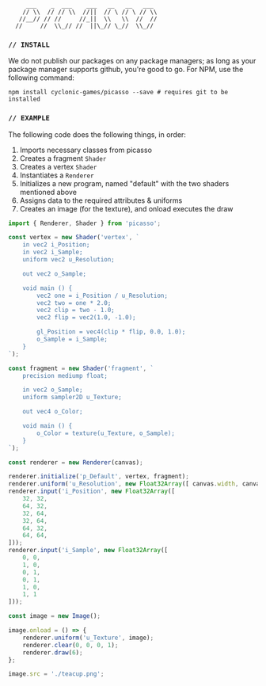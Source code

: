 ```  
     ___    _  ___    ___   __   __   ___
    // \\  // // \\  //||  // \ // \ // \\
   //__// // //     //_||  \\   \\  //  //
  //     //  \\_// //  ||\_// \_//  \\_//

```

### `// INSTALL`
We do not publish our packages on any package managers; as long as your package manager supports github, you're good to go. For NPM, use the following command:

```shell
npm install cyclonic-games/picasso --save # requires git to be installed
```

### `// EXAMPLE`
The following code does the following things, in order:

1. Imports necessary classes from picasso
2. Creates a fragment `Shader`
3. Creates a vertex `Shader`
4. Instantiates a `Renderer`
5. Initializes a new program, named "default" with the two shaders mentioned above
6. Assigns data to the required attributes & uniforms
7. Creates an image (for the texture), and onload executes the draw

```javascript
import { Renderer, Shader } from 'picasso';

const vertex = new Shader('vertex', `
    in vec2 i_Position;
    in vec2 i_Sample;
    uniform vec2 u_Resolution;

    out vec2 o_Sample;

    void main () {
        vec2 one = i_Position / u_Resolution;
        vec2 two = one * 2.0;
        vec2 clip = two - 1.0;
        vec2 flip = vec2(1.0, -1.0);

        gl_Position = vec4(clip * flip, 0.0, 1.0);
        o_Sample = i_Sample;
    }
`);

const fragment = new Shader('fragment', `
    precision mediump float;

    in vec2 o_Sample;
    uniform sampler2D u_Texture;

    out vec4 o_Color;

    void main () {
        o_Color = texture(u_Texture, o_Sample);
    }
`);

const renderer = new Renderer(canvas);

renderer.initialize('p_Default', vertex, fragment);
renderer.uniform('u_Resolution', new Float32Array([ canvas.width, canvas.height ]));
renderer.input('i_Position', new Float32Array([
    32, 32,
    64, 32,
    32, 64,
    32, 64,
    64, 32,
    64, 64,
]));
renderer.input('i_Sample', new Float32Array([
    0, 0,
    1, 0,
    0, 1,
    0, 1,
    1, 0,
    1, 1
]));

const image = new Image();

image.onload = () => {
    renderer.uniform('u_Texture', image);
    renderer.clear(0, 0, 0, 1);
    renderer.draw(6);
};

image.src = './teacup.png';
```
